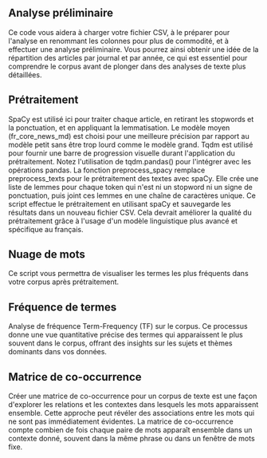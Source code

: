## Analyse préliminaire

Ce code vous aidera à charger votre fichier CSV, à le préparer pour l'analyse en renommant les colonnes pour plus de commodité, et à effectuer une analyse préliminaire. Vous pourrez ainsi obtenir une idée de la répartition des articles par journal et par année, ce qui est essentiel pour comprendre le corpus avant de plonger dans des analyses de texte plus détaillées.

## Prétraitement

SpaCy est utilisé ici pour traiter chaque article, en retirant les stopwords et la ponctuation, et en appliquant la lemmatisation. Le modèle moyen (fr_core_news_md) est choisi pour une meilleure précision par rapport au modèle petit sans être trop lourd comme le modèle grand.
Tqdm est utilisé pour fournir une barre de progression visuelle durant l'application du prétraitement. Notez l'utilisation de tqdm.pandas() pour l'intégrer avec les opérations pandas.
La fonction preprocess_spacy remplace preprocess_texts pour le prétraitement des textes avec spaCy. Elle crée une liste de lemmes pour chaque token qui n'est ni un stopword ni un signe de ponctuation, puis joint ces lemmes en une chaîne de caractères unique.
Ce script effectue le prétraitement en utilisant spaCy et sauvegarde les résultats dans un nouveau fichier CSV. Cela devrait améliorer la qualité du prétraitement grâce à l'usage d'un modèle linguistique plus avancé et spécifique au français.

## Nuage de mots

Ce script vous permettra de visualiser les termes les plus fréquents dans votre corpus après prétraitement.

## Fréquence de termes

Analyse de fréquence Term-Frequency (TF) sur le corpus. Ce processus  donne une vue quantitative précise des termes qui apparaissent le plus souvent dans le corpus, offrant des insights sur les sujets et thèmes dominants dans vos données.

## Matrice de co-occurrence

Créer une matrice de co-occurrence pour un corpus de texte est une façon d'explorer les relations et les contextes dans lesquels les mots apparaissent ensemble. Cette approche peut révéler des associations entre les mots qui ne sont pas immédiatement évidentes. La matrice de co-occurrence compte combien de fois chaque paire de mots apparaît ensemble dans un contexte donné, souvent dans la même phrase ou dans un fenêtre de mots fixe.
